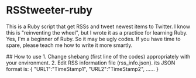 # RSStweeter-ruby
<p>
This is a Ruby script that get RSSs and tweet newest items to Twitter.  
I know this is "reinventing the wheel", but I wrote it as a practice for learning Ruby.  
Yes, I'm a beginner of Ruby. So it may be ugly codes.  
If you have time to spare, please teach me how to write it more smartly.  
</p>
## How to use
1. Change shebang (first line of the codes) appropriately with your environment.
2. Edit RSS information file (rss_info.json).  
its JSON format is:  
    {  
      "URL1":"TimeStamp1",  
      "URL2":"TimeStamp2",  
      ......  
    }  
